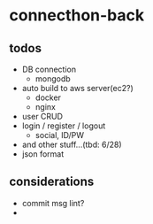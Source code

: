 # connecthon-back
## todos
* DB connection
  * mongodb
* auto build to aws server(ec2?)
  * docker
  * nginx
* user CRUD
* login / register / logout
  * social, ID/PW
* and other stuff...(tbd: 6/28)
* json format

## considerations
* commit msg lint?
* 
